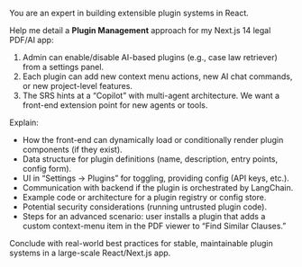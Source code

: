 You are an expert in building extensible plugin systems in React.

Help me detail a **Plugin Management** approach for my Next.js 14 legal PDF/AI app:
1. Admin can enable/disable AI-based plugins (e.g., case law retriever) from a settings panel.
2. Each plugin can add new context menu actions, new AI chat commands, or new project-level features.
3. The SRS hints at a “Copilot” with multi-agent architecture. We want a front-end extension point for new agents or tools.

Explain:
- How the front-end can dynamically load or conditionally render plugin components (if they exist).
- Data structure for plugin definitions (name, description, entry points, config form).
- UI in “Settings -> Plugins” for toggling, providing config (API keys, etc.).
- Communication with backend if the plugin is orchestrated by LangChain.
- Example code or architecture for a plugin registry or config store.
- Potential security considerations (running untrusted plugin code).
- Steps for an advanced scenario: user installs a plugin that adds a custom context-menu item in the PDF viewer to “Find Similar Clauses.”

Conclude with real-world best practices for stable, maintainable plugin systems in a large-scale React/Next.js app.
